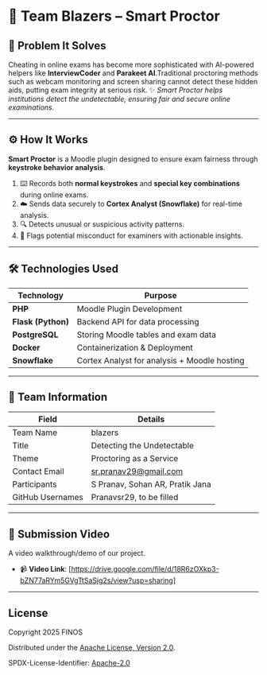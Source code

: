 # 🚀 Team Blazers – Smart Proctor  

## 📌 Problem It Solves  
Cheating in online exams has become more sophisticated with AI-powered helpers like **InterviewCoder** and **Parakeet AI**.Traditional proctoring methods such as webcam monitoring and screen sharing cannot detect these hidden aids, putting exam integrity at serious risk. ✨ *Smart Proctor helps institutions detect the undetectable, ensuring fair and secure online examinations.* 

---

## ⚙️ How It Works  
**Smart Proctor** is a Moodle plugin designed to ensure exam fairness through **keystroke behavior analysis**.  

1. ⌨️ Records both **normal keystrokes** and **special key combinations** during online exams.  
2. ☁️ Sends data securely to **Cortex Analyst (Snowflake)** for real-time analysis.  
3. 🔍 Detects unusual or suspicious activity patterns.  
4. 🚨 Flags potential misconduct for examiners with actionable insights.  

---

## 🛠️ Technologies Used  

| Technology        | Purpose                                   |
| ----------------- | ----------------------------------------- |
| **PHP**           | Moodle Plugin Development                 |
| **Flask (Python)**| Backend API for data processing           |
| **PostgreSQL**    | Storing Moodle tables and exam data       |
| **Docker**        | Containerization & Deployment             |
| **Snowflake**     | Cortex Analyst for analysis + Moodle hosting |

---
 

## 👥 Team Information

| Field            | Details                                               |
| ---------------- | ----------------------------------------------------- |
| Team Name        | blazers                                               |
| Title            | Detecting the Undetectable                            |
| Theme            | Proctoring as a Service                               |
| Contact Email    | [sr.pranav29@gmail.com](mailto:sr.pranav29@gmail.com) |
| Participants     | S Pranav, Sohan AR, Pratik Jana                       |
| GitHub Usernames | Pranavsr29, to be filled                              |


---

## 🎥 Submission Video

 A video walkthrough/demo of our project.

- 📹 **Video Link**: [https://drive.google.com/file/d/18R6zOXkp3-bZN77aRYm5GVgTtSaSjg2s/view?usp=sharing]

---


## License

Copyright 2025 FINOS

Distributed under the [Apache License, Version 2.0](http://www.apache.org/licenses/LICENSE-2.0).

SPDX-License-Identifier: [Apache-2.0](https://spdx.org/licenses/Apache-2.0)
